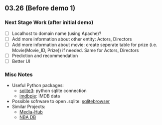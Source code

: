 ## 03.26 (Before demo 1)
### Next Stage Work (after initial demo)
- [ ] Localhost to domain name (using Apache)?
- [ ] Add more information about other entity: Actors, Directors
- [ ] Add more information about movie: create seperate table for prize (i.e. Movie(Movie_ID, Prize)) if needed. Same for Actors, Directors
- [ ] Prediction and recommendation
- [ ] Better UI

### Misc Notes
* Useful Python packages:
	+ [sqlite3](https://docs.python.org/2/library/sqlite3.html): python sqlite connection
	+ [imdbpie](https://pypi.org/project/imdbpie/): IMDB data
* Possible sofrware to open .sqlite: [sqlitebrowser](https://sqlitebrowser.org/blog/version-3-11-1-released/)
* Similar Projects:
	+ [Media-Hub](https://github.com/JeeveshN/Media-Hub)
	+ [NBA DB](https://www.youtube.com/watch?v=KvlmgWRDzqo&t=9s)